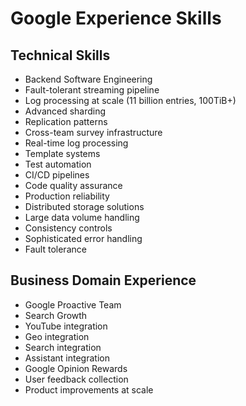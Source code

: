 # Google Experience Skills

## Technical Skills
- Backend Software Engineering
- Fault-tolerant streaming pipeline
- Log processing at scale (11 billion entries, 100TiB+)
- Advanced sharding
- Replication patterns
- Cross-team survey infrastructure
- Real-time log processing
- Template systems
- Test automation
- CI/CD pipelines
- Code quality assurance
- Production reliability
- Distributed storage solutions
- Large data volume handling
- Consistency controls
- Sophisticated error handling
- Fault tolerance

## Business Domain Experience
- Google Proactive Team
- Search Growth
- YouTube integration
- Geo integration
- Search integration
- Assistant integration
- Google Opinion Rewards
- User feedback collection
- Product improvements at scale